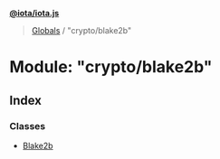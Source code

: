 **[@iota/iota.js](../README.md)**

> [Globals](../README.md) / "crypto/blake2b"

# Module: "crypto/blake2b"

## Index

### Classes

* [Blake2b](../classes/_crypto_blake2b_.blake2b.md)
